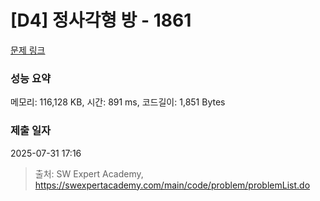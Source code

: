 # [D4] 정사각형 방 - 1861 

[문제 링크](https://swexpertacademy.com/main/code/problem/problemDetail.do?contestProbId=AV5LtJYKDzsDFAXc) 

### 성능 요약

메모리: 116,128 KB, 시간: 891 ms, 코드길이: 1,851 Bytes

### 제출 일자

2025-07-31 17:16



> 출처: SW Expert Academy, https://swexpertacademy.com/main/code/problem/problemList.do